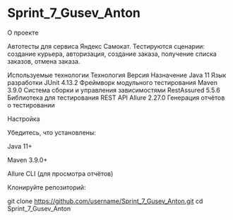 # Sprint_7_Gusev_Anton

О проекте

Автотесты для сервиса Яндекс Самокат.
Тестируются сценарии: создание курьера, авторизация, создание заказа, получение списка заказов, отмена заказа.

Используемые технологии
Технология	Версия	Назначение
Java	11	Язык разработки
JUnit	4.13.2	Фреймворк модульного тестирования
Maven	3.9.0	Система сборки и управления зависимостями
RestAssured	5.5.6	Библиотека для тестирования REST API
Allure	2.27.0	Генерация отчётов о тестировании

Настройка

Убедитесь, что установлены:

Java 11+

Maven 3.9.0+

Allure CLI (для просмотра отчётов)

Клонируйте репозиторий:

git clone https://github.com/username/Sprint_7_Gusev_Anton.git
cd Sprint_7_Gusev_Anton

